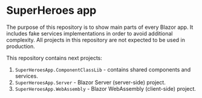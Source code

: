 # SuperHeroes app
The purpose of this repository is to show main parts of every Blazor app. It includes fake services implementations in order to avoid additional complexity. All projects in this repository are not expected to be used in production.

This repository contains next projects:

1. `SuperHeroesApp.ComponentClassLib` - contains shared components and services.
2. `SuperHeroesApp.Server` - Blazor Server (server-side) project.
3. `SuperHeroesApp.WebAssembly` - Blazor WebAssembly (client-side) project.


